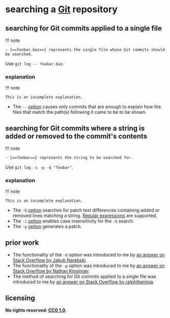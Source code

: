 # searching a [Git] repository

## searching for Git commits applied to a single file

!!! note
    
    - {==foobar.baz==} represents the single file whose Git commits should be searched.

Use `git log -- foobar.baz`.

### explanation

!!! note
    
    This is an incomplete explanation.

- The `--` [option](https://git-scm.com/docs/git-log#Documentation/git-log.txt---ltpathgt82308203) causes only commits that are enough to explain how the files that match the path(s) following it came to be to be shown.

## searching for Git commits where a string is added or removed to the commit's contents

!!! note
    
    - {==foobar==} represents the string to be searched for.

Use `git log -i -p -G "foobar"`.

### explanation

!!! note
    
    This is an incomplete explanation.

- The `-G` [option](https://git-scm.com/docs/git-log#Documentation/git-log.txt--Gltregexgt) searches for patch text differences containing added or removed lines matching a string. [Regular expressions](https://en.wikipedia.org/wiki/Regular_expression) are supported.
- The `-i` [option](https://git-scm.com/docs/git-log#Documentation/git-log.txt--i) enables case insensitivity for the `-G` search.
- The `-p` [option](https://git-scm.com/docs/git-log#Documentation/git-log.txt--p) generates a patch.

## prior work
- The functionality of the `-G` option was introduced to me by [an answer on Stack Overflow by Jakub Narębski](https://stackoverflow.com/questions/1337320/how-to-grep-git-commit-diffs-or-contents-for-a-certain-word/1340245#1340245).
- The functionality of the `-p` option was introduced to me by [an answer on Stack Overflow by Nathan Kinsinger](https://stackoverflow.com/questions/4468361/search-all-of-git-history-for-a-string/4472267#4472267).
- The method of searching for Git commits applied to a single file was introduced to me by [an answer on Stack Overflow by ralphtheninja](https://stackoverflow.com/questions/10215197/git-search-for-string-in-a-single-files-history/10216050#10216050).

## licensing
**No rights reserved: [CC0 1.0](https://creativecommons.org/publicdomain/zero/1.0/).**

[Git]: https://git-scm.com/
